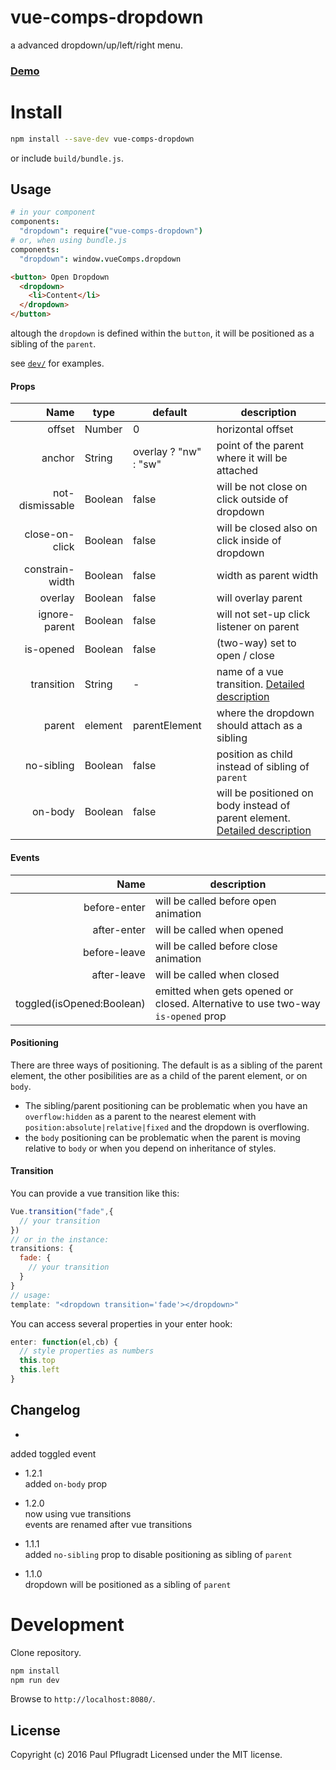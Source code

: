 # vue-comps-dropdown

a advanced dropdown/up/left/right menu.

### [Demo](https://vue-comps.github.io/vue-comps-dropdown)

# Install

```sh
npm install --save-dev vue-comps-dropdown
```
or include `build/bundle.js`.

## Usage
```coffee
# in your component
components:
  "dropdown": require("vue-comps-dropdown")
# or, when using bundle.js
components:
  "dropdown": window.vueComps.dropdown
```
```html
<button> Open Dropdown
  <dropdown>
    <li>Content</li>
  </dropdown>
</button>
```
altough the `dropdown` is defined within the `button`, it will be positioned as a sibling of the `parent`.


see [`dev/`](https://github.com/vue-comps/vue-comps-dropdown/tree/master/dev) for examples.

#### Props
Name | type | default | description
---:| --- | ---| ---
offset | Number | 0 | horizontal offset
anchor | String | overlay ? "nw" : "sw" | point of the parent where it will be attached
not-dismissable| Boolean | false | will be not close on click outside of dropdown
close-on-click | Boolean | false | will be closed also on click inside of dropdown
constrain-width | Boolean | false | width as parent width
overlay | Boolean | false | will overlay parent
ignore-parent | Boolean | false | will not set-up click listener on parent
is-opened | Boolean | false | (two-way) set to open / close
transition | String | - | name of a vue transition. [Detailed description](#transition)
parent | element | parentElement | where the dropdown should attach as a sibling
no-sibling | Boolean | false | position as child instead of sibling of `parent`
on-body | Boolean | false | will be positioned on body instead of parent element. [Detailed description](#positioning)

#### Events
Name |  description
---:| ---
before-enter | will be called before open animation
after-enter |  will be called when opened
before-leave |  will be called before close animation
after-leave |  will be called when closed
toggled(isOpened:Boolean) | emitted when gets opened or closed. Alternative to use two-way `is-opened` prop

#### Positioning
There are three ways of positioning. The default is as a sibling of the parent element, the other posibilities are  as a child of the parent element, or on `body`.
- The sibling/parent positioning can be problematic when you have an `overflow:hidden` as a parent to the nearest element with `position:absolute|relative|fixed` and the dropdown is overflowing.
- the `body` positioning can be problematic when the parent is moving relative to `body` or when you depend on inheritance of styles.

#### Transition

You can provide a vue transition like this:
```js
Vue.transition("fade",{
  // your transition
})
// or in the instance:
transitions: {
  fade: {
    // your transition
  }
}
// usage:
template: "<dropdown transition='fade'></dropdown>"
```

You can access several properties in your enter hook:
```js
enter: function(el,cb) {
  // style properties as numbers
  this.top
  this.left
}
```

## Changelog
-  
added toggled event  

- 1.2.1  
added `on-body` prop  

- 1.2.0  
now using vue transitions  
events are renamed after vue transitions  

- 1.1.1  
added `no-sibling` prop to disable positioning as sibling of `parent`

- 1.1.0  
dropdown will be positioned as a sibling of `parent`

# Development
Clone repository.
```sh
npm install
npm run dev
```
Browse to `http://localhost:8080/`.

## License
Copyright (c) 2016 Paul Pflugradt
Licensed under the MIT license.
